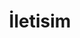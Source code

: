 ---
layout: iletisim
title: İletisim
description: Her zaman yanınızdayız çünkü biz işimizi severek yapıyoruz.
permalink: /iletisim/
---